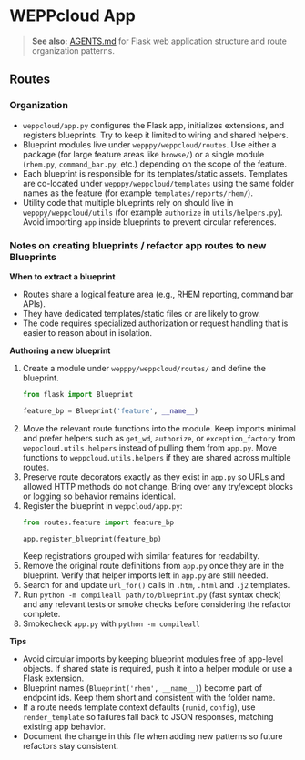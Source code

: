 # WEPPcloud App

> **See also:** [AGENTS.md](../../AGENTS.md) for Flask web application structure and route organization patterns.

## Routes

### Organization

- `weppcloud/app.py` configures the Flask app, initializes extensions, and
  registers blueprints. Try to keep it limited to wiring and shared helpers.
- Blueprint modules live under `wepppy/weppcloud/routes`. Use either a
  package (for large feature areas like `browse/`) or a single module
  (`rhem.py`, `command_bar.py`, etc.) depending on the scope of the feature.
- Each blueprint is responsible for its templates/static assets. Templates are
  co-located under `wepppy/weppcloud/templates` using the same folder names as
  the feature (for example `templates/reports/rhem/`).
- Utility code that multiple blueprints rely on should live in
  `wepppy/weppcloud/utils` (for example `authorize` in
  `utils/helpers.py`). Avoid importing `app` inside blueprints to prevent
  circular references.

### Notes on creating blueprints / refactor app routes to new Blueprints

**When to extract a blueprint**

- Routes share a logical feature area (e.g., RHEM reporting, command bar APIs).
- They have dedicated templates/static files or are likely to grow.
- The code requires specialized authorization or request handling that is
  easier to reason about in isolation.

**Authoring a new blueprint**

1. Create a module under `wepppy/weppcloud/routes/` and define the blueprint.
   ```python
   from flask import Blueprint

   feature_bp = Blueprint('feature', __name__)
   ```
2. Move the relevant route functions into the module. Keep imports minimal and
   prefer helpers such as `get_wd`, `authorize`, or
   `exception_factory` from `weppcloud.utils.helpers` instead of pulling them
   from `app.py`. Move functions to `weppcloud.utils.helpers` if they are shared
   across multiple routes.
3. Preserve route decorators exactly as they exist in `app.py` so URLs and
   allowed HTTP methods do not change. Bring over any try/except blocks or
   logging so behavior remains identical.
4. Register the blueprint in `weppcloud/app.py`:
   ```python
   from routes.feature import feature_bp

   app.register_blueprint(feature_bp)
   ```
   Keep registrations grouped with similar features for readability.
5. Remove the original route definitions from `app.py` once they are in the
   blueprint. Verify that helper imports left in `app.py` are still needed.
6. Search for and update `url_for()` calls in `.htm`, `.html` and `.j2` templates. 
7. Run `python -m compileall path/to/blueprint.py` (fast syntax check) and any
   relevant tests or smoke checks before considering the refactor complete.
8. Smokecheck `app.py` with `python -m compileall`

**Tips**

- Avoid circular imports by keeping blueprint modules free of app-level
  objects. If shared state is required, push it into a helper module or use a
  Flask extension.
- Blueprint names (`Blueprint('rhem', __name__)`) become part of endpoint ids.
  Keep them short and consistent with the folder name.
- If a route needs template context defaults (`runid`, `config`), use
  `render_template` so failures fall back to JSON responses, matching
  existing app behavior.
- Document the change in this file when adding new patterns so future refactors
  stay consistent.
